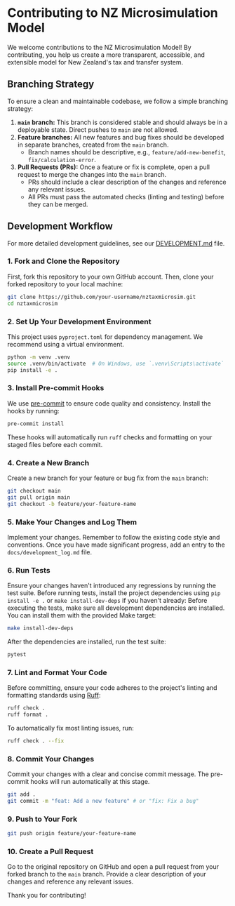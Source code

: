 # Contributing to NZ Microsimulation Model

We welcome contributions to the NZ Microsimulation Model! By contributing, you help us create a more transparent, accessible, and extensible model for New Zealand's tax and transfer system.

## Branching Strategy

To ensure a clean and maintainable codebase, we follow a simple branching strategy:

1.  **`main` branch:** This branch is considered stable and should always be in a deployable state. Direct pushes to `main` are not allowed.
2.  **Feature branches:** All new features and bug fixes should be developed in separate branches, created from the `main` branch.
    -   Branch names should be descriptive, e.g., `feature/add-new-benefit`, `fix/calculation-error`.
3.  **Pull Requests (PRs):** Once a feature or fix is complete, open a pull request to merge the changes into the `main` branch.
    -   PRs should include a clear description of the changes and reference any relevant issues.
    -   All PRs must pass the automated checks (linting and testing) before they can be merged.

## Development Workflow

For more detailed development guidelines, see our [DEVELOPMENT.md](DEVELOPMENT.md) file.

### 1. Fork and Clone the Repository

First, fork this repository to your own GitHub account. Then, clone your forked repository to your local machine:

```bash
git clone https://github.com/your-username/nztaxmicrosim.git
cd nztaxmicrosim
```

### 2. Set Up Your Development Environment

This project uses `pyproject.toml` for dependency management. We recommend using a virtual environment.

```bash
python -m venv .venv
source .venv/bin/activate  # On Windows, use `.venv\Scripts\activate`
pip install -e .
```

### 3. Install Pre-commit Hooks

We use [pre-commit](https://pre-commit.com/) to ensure code quality and consistency. Install the hooks by running:

```bash
pre-commit install
```

These hooks will automatically run `ruff` checks and formatting on your staged files before each commit.

### 4. Create a New Branch

Create a new branch for your feature or bug fix from the `main` branch:

```bash
git checkout main
git pull origin main
git checkout -b feature/your-feature-name
```

### 5. Make Your Changes and Log Them

Implement your changes. Remember to follow the existing code style and conventions. Once you have made significant progress, add an entry to the `docs/development_log.md` file.

### 6. Run Tests
Ensure your changes haven't introduced any regressions by running the test suite. Before running tests, install the project dependencies using `pip install -e .` or `make install-dev-deps` if you haven't already:
Before executing the tests, make sure all development dependencies are installed.
You can install them with the provided Make target:

```bash
make install-dev-deps
```

After the dependencies are installed, run the test suite:

```bash
pytest
```

### 7. Lint and Format Your Code

Before committing, ensure your code adheres to the project's linting and formatting standards using [Ruff](https://beta.ruff.rs/docs/):

```bash
ruff check .
ruff format .
```

To automatically fix most linting issues, run:

```bash
ruff check . --fix
```

### 8. Commit Your Changes

Commit your changes with a clear and concise commit message. The pre-commit hooks will run automatically at this stage.

```bash
git add .
git commit -m "feat: Add a new feature" # or "fix: Fix a bug"
```

### 9. Push to Your Fork

```bash
git push origin feature/your-feature-name
```

### 10. Create a Pull Request

Go to the original repository on GitHub and open a pull request from your forked branch to the `main` branch. Provide a clear description of your changes and reference any relevant issues.

Thank you for contributing!
